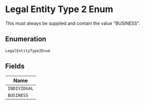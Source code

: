 
# Legal Entity Type 2 Enum

This must always be supplied and contain the value "BUSINESS".

## Enumeration

`LegalEntityType2Enum`

## Fields

| Name |
|  --- |
| `INDIVIDUAL` |
| `BUSINESS` |

